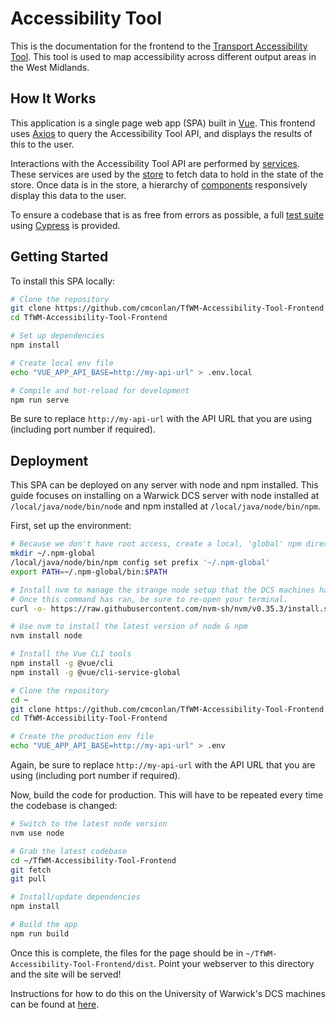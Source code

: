# Accessibility Tool

This is the documentation for the frontend to the [Transport Accessibility Tool](https://github.com/cmconlan/TfWM-Accessibility-Tool). This tool is used to map accessibility across different output areas in the West Midlands.

## How It Works

This application is a single page web app (SPA) built in [Vue](https://vuejs.org). This frontend uses [Axios](https://github.com/axios/axios) to query the Accessibility Tool API, and displays the results of this to the user.

Interactions with the Accessibility Tool API are performed by [services](/services). These services are used by the [store](/store) to fetch data to hold in the state of the store. Once data is in the store, a hierarchy of [components](/components) responsively display this data to the user.

To ensure a codebase that is as free from errors as possible, a full [test suite](/tests) using [Cypress](https://www.cypress.io/) is provided.

## Getting Started
To install this SPA locally:
```bash
# Clone the repository
git clone https://github.com/cmconlan/TfWM-Accessibility-Tool-Frontend.git
cd TfWM-Accessibility-Tool-Frontend

# Set up dependencies
npm install

# Create local env file
echo "VUE_APP_API_BASE=http://my-api-url" > .env.local

# Compile and hot-reload for development
npm run serve
```

Be sure to replace `http://my-api-url` with the API URL that you are using (including port number if required).

## Deployment
This SPA can be deployed on any server with node and npm installed. This guide focuses on installing on a Warwick DCS server with node installed at `/local/java/node/bin/node` and npm installed at `/local/java/node/bin/npm`.

First, set up the environment:
```bash
# Because we don't have root access, create a local, 'global' npm directory
mkdir ~/.npm-global
/local/java/node/bin/npm config set prefix '~/.npm-global'
export PATH=~/.npm-global/bin:$PATH

# Install nvm to manage the strange node setup that the DCS machines have
# Once this command has ran, be sure to re-open your terminal.
curl -o- https://raw.githubusercontent.com/nvm-sh/nvm/v0.35.3/install.sh | bash

# Use nvm to install the latest version of node & npm
nvm install node

# Install the Vue CLI tools
npm install -g @vue/cli
npm install -g @vue/cli-service-global

# Clone the repository
cd ~
git clone https://github.com/cmconlan/TfWM-Accessibility-Tool-Frontend.git
cd TfWM-Accessibility-Tool-Frontend

# Create the production env file
echo "VUE_APP_API_BASE=http://my-api-url" > .env
```
Again, be sure to replace `http://my-api-url` with the API URL that you are using (including port number if required).

Now, build the code for production. This will have to be repeated every time the codebase is changed:
```bash
# Switch to the latest node version
nvm use node

# Grab the latest codebase
cd ~/TfWM-Accessibility-Tool-Frontend
git fetch
git pull

# Install/update dependencies
npm install

# Build the app
npm run build
```
Once this is complete, the files for the page should be in `~/TfWM-Accessibility-Tool-Frontend/dist`. Point your webserver to this directory and the site will be served!

Instructions for how to do this on the University of Warwick's DCS machines can be found at [here](https://warwick.ac.uk/fac/sci/dcs/intranet/user_guide/apache/).
